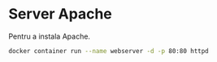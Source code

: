 # Server Apache

Pentru a instala Apache.

```bash
docker container run --name webserver -d -p 80:80 httpd
```
